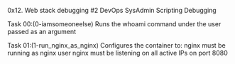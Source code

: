 0x12. Web stack debugging #2
DevOps SysAdmin Scripting Debugging

Task 00:(0-iamsomeoneelse)
Runs the whoami command under the user passed as an argument

Task 01:(1-run_nginx_as_nginx)
Configures the container to:
	nginx must be running as nginx user
	nginx must be listening on all active IPs on port 8080
